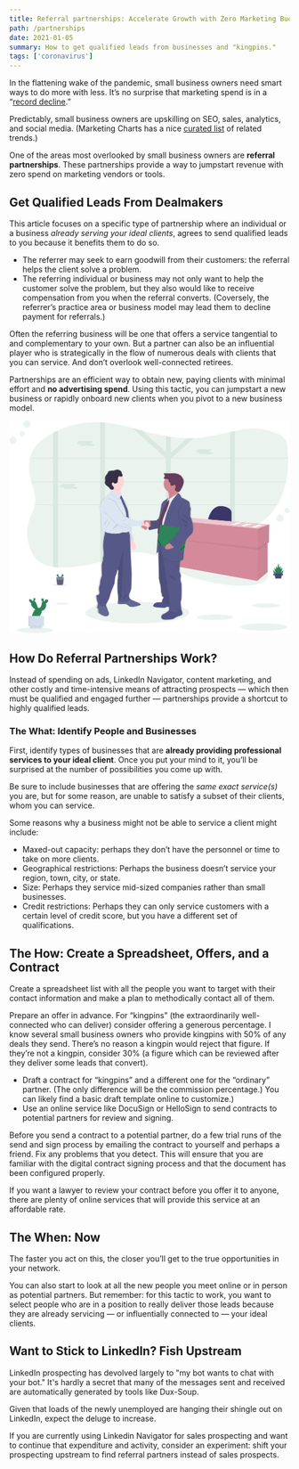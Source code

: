 ```yaml
---
title: Referral partnerships: Accelerate Growth with Zero Marketing Budget
path: /partnerships
date: 2021-01-05
summary: How to get qualified leads from businesses and "kingpins."
tags: ['coronavirus']
---
```


In the flattening wake of the pandemic, small business owners need smart ways to do more with less.  It’s no surprise that marketing spend is in a “<a href="https://www.marketingweek.com/ipa-bellwether-record-decline-marketing-budgets-coronavirus/" target="blank">record decline</a>.”

Predictably, small business owners are upskilling on SEO, sales, analytics, and social media. (Marketing Charts has a nice <a href="https://www.marketingcharts.com/featured-112414" target="blank">curated list</a> of related trends.)

One of the areas most overlooked by small business owners are <strong>referral partnerships</strong>. These partnerships provide a way to jumpstart revenue with zero spend on marketing vendors or tools.

## Get Qualified Leads From Dealmakers

This article focuses on a specific type of partnership where an individual or a business <i>already serving your ideal clients</i>, agrees to send qualified leads to you because it benefits them to do so.

* The referrer may seek to earn goodwill from their customers: the referral helps the client solve a problem. 
* The referring individual or business may not only want to help the customer solve the problem, but they also would like to receive compensation from you when the referral converts. (Coversely, the referrer’s practice area or business model may lead them to decline payment for referrals.)

Often the referring business will be one that offers a service tangential to and complementary to your own. But a partner can also be an influential player who is strategically in the flow of numerous deals with clients that you can service. And don’t overlook well-connected retirees. 

Partnerships are an efficient way to obtain new, paying clients with minimal effort and <strong>no advertising spend</strong>. Using this tactic, you can jumpstart a new business or rapidly onboard new clients when you pivot to a new business model. 

![partnerships](../static/business-handshake.svg)

## How Do Referral Partnerships Work?

Instead of spending on ads, LinkedIn Navigator, content marketing, and other costly and time-intensive means of attracting prospects — which then must be qualified and engaged further — partnerships provide a shortcut to highly qualified leads. 

### The What: Identify People and Businesses

First, identify types of businesses that are <strong>already providing professional services to your ideal client</strong>. Once you put your mind to it, you’ll be surprised at the number of possibilities you come up with.

Be sure to include businesses that are offering the <em>same exact service(s)</em> you are, but for some reason, are unable to satisfy a subset of their clients, whom you can service.

Some reasons why a business might not be able to service a client might include: 

* Maxed-out capacity: perhaps they don’t have the personnel or time to take on more clients.
* Geographical restrictions: Perhaps the business doesn’t service your region, town, city, or state. 
* Size: Perhaps they service mid-sized companies rather than small businesses.
* Credit restrictions: Perhaps they can only service customers with a certain level of credit score, but you have a different set of qualifications.


## The How: Create a Spreadsheet, Offers, and a Contract

Create a spreadsheet list with all the people you want to target with their contact information and make a plan to methodically contact all of them.

Prepare an offer in advance. For “kingpins” (the extraordinarily well-connected who can deliver) consider offering a generous percentage. I know several small business owners who provide kingpins with 50% of any deals they send. There’s no reason a kingpin would reject that figure. If they’re not a kingpin, consider 30% (a figure which can be reviewed after they deliver some leads that convert).

* Draft a contract for “kingpins” and a different one for the “ordinary” partner. (The only difference will be the commission percentage.) You can likely find a basic draft template online to customize.) 
* Use an online service like DocuSign or HelloSign to send contracts to potential partners for review and signing. 

Before you send a contract to a potential partner, do a few trial runs of the send and sign process by emailing the contract to yourself and perhaps a friend. Fix any problems that you detect. This will ensure that you are familiar with the digital contract signing process and that the document has been configured properly.

If you want a lawyer to review your contract before you offer it to anyone, there are plenty of online services that will provide this service at an affordable rate.

## The When: Now 

The faster you act on this, the closer you’ll get to the true opportunities in your network.

You can also start to look at all the new people you meet online or in person as potential partners. But remember: for this tactic to work, you want to select people who are in a position to really deliver those leads because they are already servicing — or influentially connected to — your ideal clients. 

## Want to Stick to LinkedIn? Fish Upstream

LinkedIn prospecting has devolved largely to "my bot wants to chat with your bot." It's hardly a secret that many of the messages sent and received are automatically generated by tools like Dux-Soup. 

Given that loads of the newly unemployed are hanging their shingle out on LinkedIn, expect the deluge to increase. 

If you are currently using Linkedin Navigator for sales prospecting and want to continue that expenditure and activity, consider an experiment: shift your prospecting upstream to find referral partners instead of sales prospects. 

